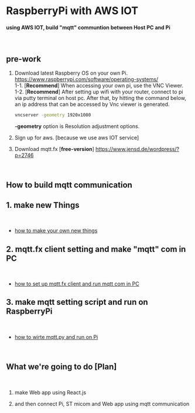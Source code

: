 # **RaspberryPi with AWS IOT**

#### using AWS IOT, build "mqtt" communtion between Host PC and Pi

<br>


## **pre-work**

1. Download latest Raspberry OS on your own Pi. <https://www.raspberrypi.com/software/operating-systems/> <br> 
    1-1. [**Recommend**] When accessing your own pi, use the VNC Viewer. <br>
    1-2. [**Recommend**] After setting up wifi with your router, connect to pi via putty terminal on host pc. After that, by hitting the command below, an ip address that can be accessed by Vnc viewer is generated.
    ```bash
    vncserver -geometry 1920x1080
    ```
    **-geometry** option is Resolution adjustment options.

2. Sign up for aws. [because we use aws IOT service]
3. Download mqtt.fx [**free-version**] <https://www.jensd.de/wordpress/?p=2746>

<br>


## **How to build mqtt communication**


## **1. make new Things**

<br>


- [how to make your own new things](makeNewThings.md)



## **2. mqtt.fx client setting and make "mqtt" com in PC**

<br>

- [how to set up mqtt.fx client and run mqtt com in PC](mqttfxClientSetting.md)

## **3. make mqtt setting script and run on RaspberryPi**

<br>

- [how to wirte mqtt.py and run on Pi](makeMqttScript.md)

<br>

## **What we're going to do [Plan]**

<br>

1. make Web app using React.js

2. and then connect Pi, ST micom and Web app using mqtt communication